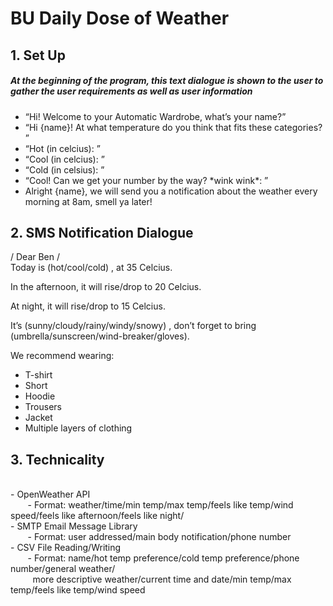 <h1>BU Daily Dose of Weather</h1>
<h2>1. Set Up</h2>
<h5>At the beginning of the program, this text dialogue is shown to the user to gather the user requirements as well as user information</h5>
<ul>
<li>“Hi! Welcome to your Automatic Wardrobe, what’s your name?”
<li>“Hi {name}! At what temperature do you think that fits these categories? ”
<li>“Hot (in celcius): ”
<li>“Cool (in celcius): ”
<li>“Cold (in celsius): ”
<li>“Cool! Can we get your number by the way? *wink wink*: ”
<li>Alright {name}, we will send you a notification about the weather every morning at 8am, smell ya later!
</ul>

<h2>2. SMS Notification Dialogue</h2>
/ Dear Ben /
<br>Today is (hot/cool/cold) , at 35 Celcius. 

In the afternoon, it will rise/drop to 20 Celcius.

At night, it will rise/drop to 15 Celcius.

It’s (sunny/cloudy/rainy/windy/snowy) , 
don’t forget to bring (umbrella/sunscreen/wind-breaker/gloves).

We recommend wearing:
<ul>
<li>T-shirt
<li>Short
<li>Hoodie
<li>Trousers
<li>Jacket
<li>Multiple layers of clothing
</ul>

<h2>3. Technicality</h2>
<br> - OpenWeather API 
<br>&nbsp;&nbsp;&nbsp;&nbsp;&nbsp;&nbsp; - Format: weather/time/min temp/max temp/feels like temp/wind speed/feels like afternoon/feels like night/
<br> - SMTP Email Message Library
<br>&nbsp;&nbsp;&nbsp;&nbsp;&nbsp;&nbsp; - Format: user addressed/main body notification/phone number
<br> - CSV File Reading/Writing
<br>&nbsp;&nbsp;&nbsp;&nbsp;&nbsp;&nbsp; - Format: name/hot temp preference/cold temp preference/phone number/general weather/
<br>&nbsp;&nbsp;&nbsp;&nbsp;&nbsp;&nbsp;&nbsp;&nbsp;&nbsp;more descriptive weather/current time and date/min temp/max temp/feels like temp/wind speed
